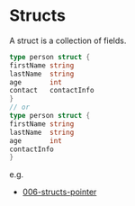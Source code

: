 # Structs

A struct is a collection of fields.

```go
type person struct {
firstName string
lastName  string
age       int
contact   contactInfo
}
// or
type person struct {
firstName string
lastName  string
age       int
contactInfo
}
```

e.g.

* [006-structs-pointer](../samples/006-structs-pointer)
